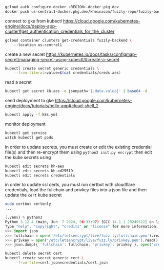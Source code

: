 ```sh
gcloud auth configure-docker <REGION>-docker.pkg.dev
docker push us-central1-docker.pkg.dev/kheinacom/fuzzly-repo/fuzzly-backend:$(git rev-parse --short HEAD)
```

connect to gke from kubectl
https://cloud.google.com/kubernetes-engine/docs/deploy-app-cluster#get_authentication_credentials_for_the_cluster
```sh
gcloud container clusters get-credentials fuzzly-backend \                    
	--location us-central1
```

create a new secret
https://kubernetes.io/docs/tasks/configmap-secret/managing-secret-using-kubectl/#create-a-secret
```sh
kubectl create secret generic credentials \
	--from-literal=value=$(cat credentials/creds.aes)
```

read a secret
```sh
kubectl get secret kh-aes -o jsonpath='{.data.value}' | base64 -d
```

send deployment to gke
https://cloud.google.com/kubernetes-engine/docs/tutorials/hello-app#cloud-shell_2
```sh
kubectl apply -f k8s.yml
```

monitor deployment
```sh
kubectl get service
watch kubectl get pods
```

in order to update secrets, you must create or edit the existing credential file(s) and then re-encrypt them using `python3 init.py encrypt` then edit the kube secrets using
```sh
kubectl edit secrets kh-aes
kubectl edit secrets kh-ed25519
kubectl edit secrets credentials
```

in order to update ssl certs, you must run certbot with cloudflare credentials, load the fullchain and privkey files into a json file and then update the `cert` kube secret
```sh
sudo certbot certonly
...
```
```python
(.venv) % python3
Python 3.12.4 (main, Jun  7 2024, 06:33:07) [GCC 14.1.1 20240522] on linux
Type "help", "copyright", "credits" or "license" for more information.
>>> import json
>>> fullchain = open('/etc/letsencrypt/live/fuzz.ly/fullchain.pem').read()
>>> privkey = open('/etc/letsencrypt/live/fuzz.ly/privkey.pem').read()
>>> json.dump({ 'fullchain': fullchain, 'privkey': privkey }, open('credentials/cert.json', 'w'))
```
```sh
kubectl delete secret cert
kubectl create secret generic cert \
	--from-file=cert.json=credentials/cert.json
```

